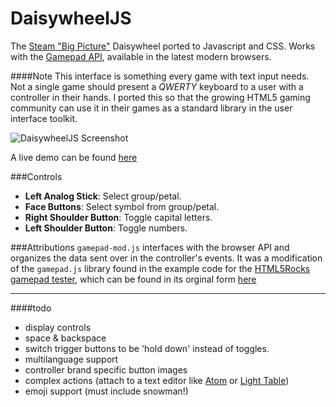 DaisywheelJS
============

The [Steam "Big Picture"](http://store.steampowered.com/bigpicture/) Daisywheel ported to Javascript and CSS. Works with the [Gamepad API](http://www.w3.org/TR/gamepad/), available in the latest modern browsers.

####Note
This interface is something every game with text input needs. Not a single game should present a *QWERTY* keyboard to a user with a controller in their hands. I ported this so that the growing HTML5 gaming community can use it in their games as a standard library in the user interface toolkit.

![DaisywheelJS Screenshot](http://imgur.com/087i4Rp.png)

A live demo can be found [here](http://likethemammal.github.io/daisywheeljs/)

###Controls
 + **Left Analog Stick**: Select group/petal.
 + **Face Buttons**: Select symbol from group/petal.
 + **Right Shoulder Button**: Toggle capital letters.
 + **Left Shoulder Button**: Toggle numbers.

###Attributions
`gamepad-mod.js` interfaces with the browser API and organizes the data sent over in the controller's events. It was a modification of the `gamepad.js` library found in the example code for the [HTML5Rocks gamepad tester](http://www.html5rocks.com/en/tutorials/doodles/gamepad/), which can be found in its orginal form [here](https://github.com/html5rocks/www.html5rocks.com/blob/master/content/tutorials/doodles/gamepad/static/gamepad-tester/gamepad.js)

---------------------

####todo
 + display controls
 + space & backspace
 + switch trigger buttons to be 'hold down' instead of toggles.
 + multilanguage support
 + controller brand specific button images
 + complex actions (attach to a text editor like [Atom](https://atom.io/) or [Light Table](http://www.lighttable.com/))
 + emoji support (must include snowman!)
